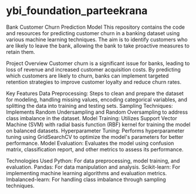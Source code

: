# ybi_foundation_parteekrana
Bank Customer Churn Prediction Model
This repository contains the code and resources for predicting customer churn in a banking dataset using various machine learning techniques. The aim is to identify customers who are likely to leave the bank, allowing the bank to take proactive measures to retain them.

Project Overview
Customer churn is a significant issue for banks, leading to loss of revenue and increased customer acquisition costs. By predicting which customers are likely to churn, banks can implement targeted retention strategies to improve customer loyalty and reduce churn rates.

Key Features
Data Preprocessing: Steps to clean and prepare the dataset for modeling, handling missing values, encoding categorical variables, and splitting the data into training and testing sets.
Sampling Techniques: Implements Random Undersampling and Random Oversampling to address class imbalance in the dataset.
Model Training: Utilizes Support Vector Machine (SVM) with radial basis function (RBF) kernel for training the model on balanced datasets.
Hyperparameter Tuning: Performs hyperparameter tuning using GridSearchCV to optimize the model's parameters for better performance.
Model Evaluation: Evaluates the model using confusion matrix, classification report, and other metrics to assess its performance.

Technologies Used
Python: For data preprocessing, model training, and evaluation.
Pandas: For data manipulation and analysis.
Scikit-learn: For implementing machine learning algorithms and evaluation metrics.
Imbalanced-learn: For handling class imbalance through sampling techniques.
